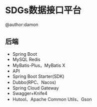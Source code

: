 # SDGs数据接口平台
@author:damon

## 后端

* Spring Boot
* MySQL Redis
* MyBatis-Plus，MyBatis X
* API
* Spring Boot Starter(SDK)
* Dubbo(RPC、Nacos)
* Spring Cloud Gateway
* Swagger+Knife4
* Hutool、Apache Common Utils、Gson